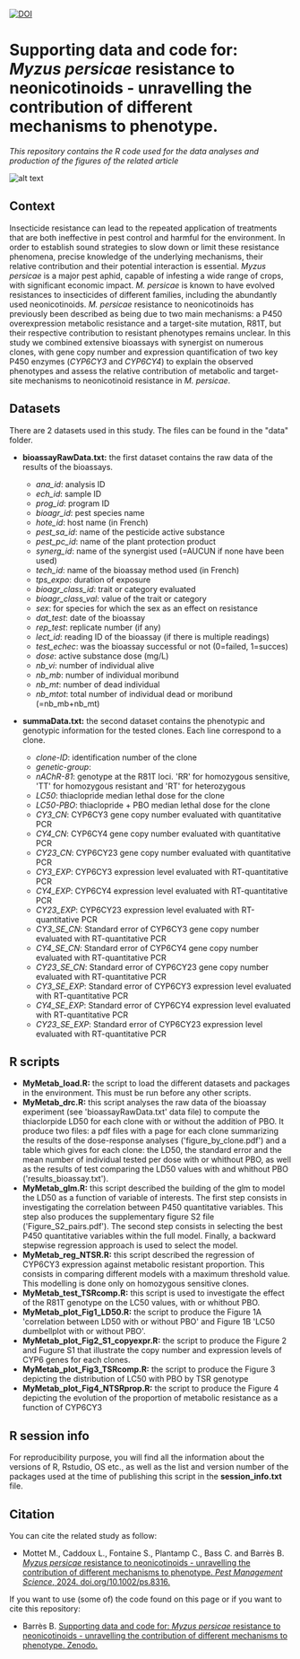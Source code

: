 [![DOI](https://zenodo.org/badge/DOI/10.5281/zenodo.10960421.svg)](https://doi.org/10.5281/zenodo.10960421)

# Supporting data and code for: *Myzus persicae* resistance to neonicotinoids - unravelling the contribution of different mechanisms to phenotype.
*This repository contains the R code used for the data analyses and production of the figures of the related article*

![alt text](https://db3pap005files.storage.live.com/y4mDlIdRciVaiIk5fs2Dl1bMvduiUuhuSt5MaPMCfoKs6iG_Wv1pzwiD5bzqd8Cc0khCc3R2vKX_Dy0G7SA_ZAKBkK7Z6ErM82rmN0PBrGVhi5J_X1MgkOaWnPbpG-9XsdJlQBP_EH7NkxoujphX2IPsmmx_-znhZq-RUVToP9UaiIKUqIxeI-bNseRTtwMZXvy?width=1584&height=588&cropmode=none)


## Context
Insecticide resistance can lead to the repeated application of treatments that are both ineffective in pest control and harmful for the environment. In order to establish sound strategies to slow down or limit these resistance phenomena, precise knowledge of the underlying mechanisms, their relative contribution and their potential interaction is essential. *Myzus persicae* is a major pest aphid, capable of infesting a wide range of crops, with significant economic impact. *M. persicae* is known to have evolved resistances to insecticides of different families, including the abundantly used neonicotinoids. *M. persicae* resistance to neonicotinoids has previously been described as being due to two main mechanisms: a P450 overexpression metabolic resistance and a target-site mutation, R81T, but their respective contribution to resistant phenotypes remains unclear. In this study we combined extensive bioassays with synergist on numerous clones, with gene copy number and expression quantification of two key P450 enzymes (*CYP6CY3* and *CYP6CY4*) to explain the observed phenotypes and assess the relative contribution of metabolic and target-site mechanisms to neonicotinoid resistance in *M. persicae*.


## Datasets
There are 2 datasets used in this study. The files can be found in the "data" folder. 

+ **bioassayRawData.txt:** the first dataset contains the raw data of the results of the bioassays. 
  + *ana_id*: analysis ID
  + *ech_id*: sample ID
  + *prog_id*: program ID
  + *bioagr_id*: pest species name
  + *hote_id*: host name (in French)
  + *pest_sa_id*: name of the pesticide active substance
  + *pest_pc_id*: name of the plant protection product
  + *synerg_id*: name of the synergist used (=AUCUN if none have been used)
  + *tech_id*: name of the bioassay method used (in French)
  + *tps_expo*: duration of exposure
  + *bioagr_class_id*: trait or category evaluated
  + *bioagr_class_val*: value of the trait or category
  + *sex*: for species for which the sex as an effect on resistance
  + *dat_test*: date of the bioassay
  + *rep_test*: replicate number (if any)
  + *lect_id*: reading ID of the bioassay (if there is multiple readings)
  + *test_echec*: was the bioassay successful or not (0=failed, 1=succes)
  + *dose*: active substance dose (mg/L)
  + *nb_vi*: number of individual alive
  + *nb_mb*: number of individual moribund
  + *nb_mt*: number of dead individual
  + *nb_mtot*: total number of individual dead or moribund (=nb_mb+nb_mt)

+ **summaData.txt:** the second dataset contains the phenotypic and genotypic information for the tested clones. Each line correspond to a clone. 
  + *clone-ID*: identification number of the clone
  + *genetic-group*: 
  + *nAChR-81*: genotype at the R81T loci. 'RR' for homozygous sensitive, 'TT' for homozygous resistant and 'RT' for heterozygous
  + *LC50*: thiaclopride median lethal dose for the clone
  + *LC50-PBO*: thiaclopride + PBO median lethal dose for the clone
  + *CY3_CN*: CYP6CY3 gene copy number evaluated with quantitative PCR
  + *CY4_CN*: CYP6CY4 gene copy number evaluated with quantitative PCR
  + *CY23_CN*: CYP6CY23 gene copy number evaluated with quantitative PCR
  + *CY3_EXP*: CYP6CY3 expression level evaluated with RT-quantitative PCR
  + *CY4_EXP*: CYP6CY4 expression level evaluated with RT-quantitative PCR
  + *CY23_EXP*: CYP6CY23 expression level evaluated with RT-quantitative PCR
  + *CY3_SE_CN*: Standard error of CYP6CY3 gene copy number evaluated with RT-quantitative PCR
  + *CY4_SE_CN*: Standard error of CYP6CY4 gene copy number evaluated with RT-quantitative PCR
  + *CY23_SE_CN*: Standard error of CYP6CY23 gene copy number evaluated with RT-quantitative PCR
  + *CY3_SE_EXP*: Standard error of CYP6CY3 expression level evaluated with RT-quantitative PCR
  + *CY4_SE_EXP*: Standard error of CYP6CY4 expression level evaluated with RT-quantitative PCR
  + *CY23_SE_EXP*: Standard error of CYP6CY23 expression level evaluated with RT-quantitative PCR


## R scripts
+ **MyMetab_load.R:** the script to load the different datasets and packages in the environment. This must be run before any other scripts. 
+ **MyMetab_drc.R:** this script analyses the raw data of the bioassay experiment (see 'bioassayRawData.txt' data file) to compute the thiaclorpide LD50 for each clone with or without the addition of PBO. It produce two files: a pdf files with a page for each clone summarizing the results of the dose-response analyses ('figure_by_clone.pdf') and a table which gives for each clone: the LD50, the standard error and the mean number of individual tested per dose with or whithout PBO, as well as the results of test comparing the LD50 values with and whithout PBO ('results_bioassay.txt').
+ **MyMetab_glm.R:** this script described the building of the glm to model the LD50 as a function of variable of interests. The first step consists in investigating the correlation between P450 quantitative variables. This step also produces the supplementary figure S2 file ('Figure_S2_pairs.pdf'). The second step consists in selecting the best P450 quantitative variables within the full model. Finally, a backward stepwise regression approach is used to select the model. 
+ **MyMetab_reg_NTSR.R:** this script described the regression of CYP6CY3 expression against metabolic resistant proportion. This consists in comparing different models with a maximum threshold value. This modelling is done only on homozygous sensitive clones. 
+ **MyMetab_test_TSRcomp.R:** this script is used to investigate the effect of the R81T genotype on the LC50 values, with or whithout PBO. 
+ **MyMetab_plot_Fig1_LD50.R:** the script to produce the Figure 1A 'correlation between LD50 with or without PBO' and Figure 1B 'LC50 dumbellplot with or without PBO'. 
+ **MyMetab_plot_Fig2_S1_copyexpr.R:** the script to produce the Figure 2 and Fugure S1 that illustrate the copy number and expression levels of CYP6 genes for each clones. 
+ **MyMetab_plot_Fig3_TSRcomp.R:** the script to produce the Figure 3 depicting the distribution of LC50 with PBO by TSR genotype
+ **MyMetab_plot_Fig4_NTSRprop.R:** the script to produce the Figure 4 depicting the evolution of the proportion of metabolic resistance as a function of CYP6CY3


## R session info
For reproducibility purpose, you will find all the information about the versions of R, Rstudio, OS etc., as well as the list and version number of the packages used at the time of publishing this script in the **session_info.txt** file.


## Citation
You can cite the related study as follow: 
+ Mottet M., Caddoux L., Fontaine S., Plantamp C., Bass C. and Barrès B. [*Myzus persicae* resistance to neonicotinoids - unravelling the contribution of different mechanisms to phenotype. *Pest Management Science*, 2024. doi.org/10.1002/ps.8316.](https://doi.org/10.1002/ps.8316)
 

If you want to use (some of) the code found on this page or if you want to cite this repository: 
+ Barrès B. [Supporting data and code for: *Myzus persicae* resistance to neonicotinoids - unravelling the contribution of different mechanisms to phenotype. Zenodo.](https://doi.org/10.5281/zenodo.10960421)
